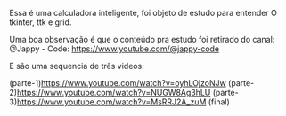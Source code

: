 Essa é uma calculadora inteligente, foi objeto de estudo para entender O tkinter, ttk e grid.

Uma boa observação é que o conteúdo pra estudo foi retirado do canal:
@Jappy - Code: https://www.youtube.com/@jappy-code

E são uma sequencia de três videos:

(parte-1)https://www.youtube.com/watch?v=oyhLOjzoNJw
(parte-2)https://www.youtube.com/watch?v=NUGW8Ag3hLU
(parte-3)https://www.youtube.com/watch?v=MsRRJ2A_zuM (final)